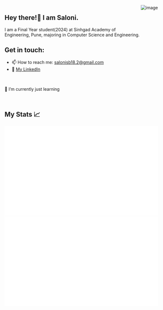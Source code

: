
<img align="right" height="220px" src="https://appservice.azureedge.net/images/linux-landing-page/v3/node.svg" alt="image" />

<p align="left">

## Hey there!👋 I am Saloni.
I am a Final Year student(2024) at Sinhgad Academy of Engineering, Pune, majoring in Computer Science and Engineering.

## Get in touch:
 - 📫 How to reach me: salonisb18.2@gmail.com  
 - 📝 [My LinkedIn](https://www.linkedin.com/in/saloni-bailkar-494700215/)  
 <!-- 🌐 [My Website](https://.github.io/)-->

<!--<a style="padding:10px" href="https://www.quora.com/profile/ ">
  <img style="width:40px" src="resources/quora.png" alt="Quora profile" />
</a> -->

<br>
<br>
🌱 I’m currently just learning <br>
<!--💻<a target="_blank" href="https:///"> Check out my portfolio</a>-->
  <p>
<br>

## My Stats :chart_with_upwards_trend:

![](https://raw.githubusercontent.com/saloniamc/github-stats/master/generated/overview.svg#gh-dark-mode-only)
![](https://raw.githubusercontent.com/saloniamc/github-stats/master/generated/overview.svg#gh-light-mode-only)

  
<!---
<a href="https://github.com/Saloniamc/Online_Classroom_Web_App">
  <img align="left" src="https://github-readme-stats.anuraghazra1.vercel.app/api/pin/?username=Saloniamc&repo=Online_Classroom_Web_App&show_owner&title_color=e6005c" />
 </a>
<a href="https://github.com/Saloniamc/Daily-Newspaper-using-reactJS">
  <img align="center" src="https://github-readme-stats.vercel.app/api/pin/?username=Saloniamc&repo=Daily-Newspaper-using-reactJS&title_color=e6005c" />
 </a>
-->
<br> 
<br>
<br>

<!-- ## Get in touch:


<p align="center"> 
 <br>
  <img src="https://komarev.com/ghpvc/?username=Saloniamc&color=ff69b4" />
</p>

<!--
**saloniamc/saloniamc** is a ✨ _special_ ✨ repository because its `README.md` (this file) appears on your GitHub profile.


